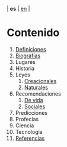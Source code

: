 | **es** | [en](../english/content.md) |

# Contenido

 1. [Definiciones](./definiciones.md)
 2. [Biografías](./biografias.md)
 3. Lugares
 4. Historia
 5. Leyes
    1. [Creacionales](./leyes-creacionales.md)
    2. [Naturales](./leyes-naturales.md)
 6. Recomendaciones
    1. [De vida](./recomendaciones-de-vida.md)
    2. [Sociales](./recomendaciones-sociales.md)
 7. Predicciones
 8. Profecías
 9. Ciencia
10. Tecnología
11. [Referencias](./referencias.md)
